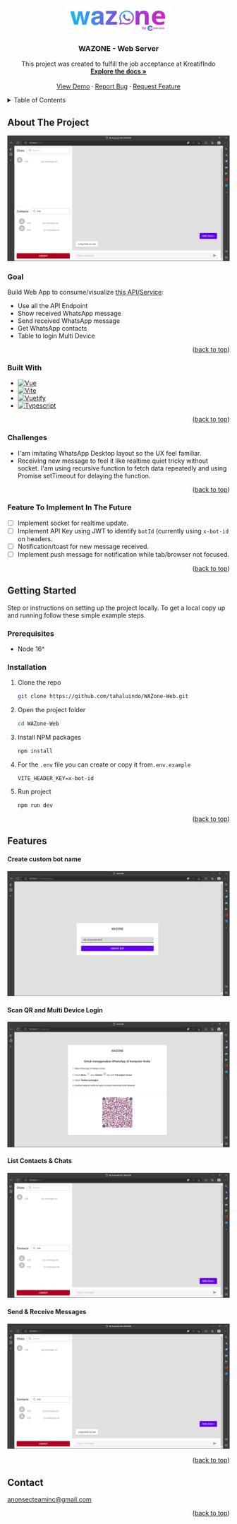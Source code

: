 <a name="readme-top"></a>

<!-- PROJECT LOGO -->
<br />
<div align="center">
  <a href="https://github.com/tahaluindo/WAZone-Web">
    <img src="docs/logo.png" alt="Logo" width="240" height="60">
  </a>

<h3 align="center">WAZONE - Web Server</h3>

  <p align="center">
    This project was created to fulfill the job acceptance at KreatifIndo
    <br />
    <a href="https://github.com/tahaluindo/WAZone-Web"><strong>Explore the docs »</strong></a>
    <br />
    <br />
    <a href="https://github.com/tahaluindo/WAZone-Web">View Demo</a>
    ·
    <a href="https://github.com/tahaluindo/WAZone-Web/issues">Report Bug</a>
    ·
    <a href="https://github.com/tahaluindo/WAZone-Web/issues">Request Feature</a>
  </p>
</div>



<!-- TABLE OF CONTENTS -->
<details>
  <summary>Table of Contents</summary>
  <ol>
    <li>
      <a href="#about-the-project">About The Project</a>
      <ul>
        <li><a href="#built-with">Built With</a></li>
        <li><a href="#challenges">Challenges</a></li>
        <li><a href="#feature-to-implement-in-the-future">Feature To Implement In The Future</a></li>
      </ul>
    </li>
    <li>
      <a href="#getting-started">Getting Started</a>
      <ul>
        <li><a href="#prerequisites">Prerequisites</a></li>
        <li><a href="#installation">Installation</a></li>
      </ul>
    </li>
    <li><a href="#features">Features</a></li>
    <li><a href="#contact">Contact</a></li>
  </ol>
</details>



<!-- ABOUT THE PROJECT -->
## About The Project

[![WAZONE Screen Shot][send-and-receive-message]](https://github.com/kim-dev-git/WAZone-Web)

### Goal

Build Web App to consume/visualize [this API/Service](https://github.com/kim-dev-git/WAZone-Server):
* Use all the API Endpoint
* Show received WhatsApp message
* Send received WhatsApp message
* Get WhatsApp contacts
* Table to login Multi Device

<p align="right">(<a href="#readme-top">back to top</a>)</p>



### Built With

* [![Vue][Vue.js]][Vue-url]
* [![Vite][Vite.js]][Vite-url]
* [![Vuetify][Vuetify.js]][Vuetify-url]
* [![Typescript][Typescript.js]][Typescript-url]

<p align="right">(<a href="#readme-top">back to top</a>)</p>

### Challenges

* I'am imitating WhatsApp Desktop layout so the UX feel familiar.
* Receiving new message to feel it like realtime quiet tricky without socket. I'am using recursive function to fetch data repeatedly and using Promise setTimeout for delaying the function.

<p align="right">(<a href="#readme-top">back to top</a>)</p>

### Feature To Implement In The Future

- [ ] Implement socket for realtime update.
- [ ] Implement API Key using JWT to identify `botId` (currently using `x-bot-id` on headers.
- [ ] Notification/toast for new message received.
- [ ] Implement push message for notification while tab/browser not focused.

<p align="right">(<a href="#readme-top">back to top</a>)</p>

<!-- GETTING STARTED -->
## Getting Started

Step or instructions on setting up the project locally.
To get a local copy up and running follow these simple example steps.

### Prerequisites

* Node 16^

### Installation

1. Clone the repo
   ```sh
   git clone https://github.com/tahaluindo/WAZone-Web.git
   ```
2. Open the project folder
    ```sh
    cd WAZone-Web
    ```
3. Install NPM packages
   ```sh
   npm install
   ```
4. For the `.env` file you can create or copy it from`.env.example`
   ```env
   VITE_HEADER_KEY=x-bot-id
   ```
5. Run project
   ```sh
   npm run dev
   ```

<p align="right">(<a href="#readme-top">back to top</a>)</p>

## Features

#### Create custom bot name

[![Create Custom Bot Name Screen Shot][create-custom-bot-name]](https://example.com)


#### Scan QR and Multi Device Login


[![Scan QR and Multi Device Login Screen Shot][scan-qr-and-multi-device-login]](https://example.com)


#### List Contacts & Chats


[![List Contacts & Chats Screen Shot][contact-and-chat-list]](https://example.com)


#### Send & Receive Messages

[![Send & Receive Message Screen Shot][send-and-receive-message]](https://example.com)

<p align="right">(<a href="#readme-top">back to top</a>)</p>


<!-- CONTACT -->
## Contact

anonsecteaminc@gmail.com


<p align="right">(<a href="#readme-top">back to top</a>)</p>



<!-- MARKDOWN LINKS & IMAGES -->
[contributors-shield]: https://img.shields.io/github/contributors/tahaluindo/WAZone-Server.svg?style=for-the-badge
[contributors-url]: https://github.com/tahaluindo/WAZone-Server/graphs/contributors
[forks-shield]: https://img.shields.io/github/forks/tahaluindo/WAZone-Server.svg?style=for-the-badge
[forks-url]: https://github.com/tahaluindo/WAZone-Server/network/members
[stars-shield]: https://img.shields.io/github/stars/tahaluindo/WAZone-Server.svg?style=for-the-badge
[stars-url]: https://github.com/tahaluindo/WAZone-Server/stargazers
[issues-shield]: https://img.shields.io/github/issues/tahaluindo/WAZone-Server.svg?style=for-the-badge
[issues-url]: https://github.com/tahaluindo/WAZone-Server/issues
[license-shield]: https://img.shields.io/github/license/tahaluindo/WAZone-Server.svg?style=for-the-badge
[license-url]: https://github.com/tahaluindo/WAZone-Server/blob/master/LICENSE.txt
[linkedin-shield]: https://img.shields.io/badge/-LinkedIn-black.svg?style=for-the-badge&logo=linkedin&colorB=555
[linkedin-url]: https://linkedin.com/in/linkedin_username
[product-screenshot]: images/screenshot.png
[express.js]: https://img.shields.io/badge/Express-35495E?style=for-the-badge&logo=express&logoColor=4FC08D
[express-url]: https://express.org/
[typeorm.js]: https://img.shields.io/badge/Type_ORM-35495E?style=for-the-badge&logo=typeorm&logoColor=4FC08D
[typeorm-url]: https://typeorm.io/
[baileys.js]: https://img.shields.io/badge/Baileys-35495E?style=for-the-badge&logo=baileys&logoColor=4FC08D
[baileys-url]: https://github.com/adiwajshing/Baileys
[node.js]: https://img.shields.io/badge/Node-35495E?style=for-the-badge&logo=nodedotjs&logoColor=4FC08D
[node-url]: https://nodejs.org/
[vue.js]: https://img.shields.io/badge/Vue_3-35495E?style=for-the-badge&logo=vuedotjs&logoColor=4FC08D
[vue-url]: https://vuejs.org/
[vite.js]: https://img.shields.io/badge/Vite-35495E?style=for-the-badge&logo=vite&logoColor=4FC08D
[vite-url]: https://vite.org/
[prisma.js]: https://img.shields.io/badge/Prisma-35495E?style=for-the-badge&logo=prisma&logoColor=4FC08D
[prisma-url]: https://prisma.io/
[typescript.js]: https://img.shields.io/badge/Typescript-35495E?style=for-the-badge&logo=typescript&logoColor=4FC08D
[typescript-url]: https://typescript.org/
[product-screenshot]: images/screenshot.png
[logo]: docs/logo.png
[contact-and-chat-list]: docs/contact-and-chat-list.png
[create-custom-bot-name]: docs/create-custom-bot-name.png
[scan-qr-and-multi-device-login]: docs/scan-qr-and-multi-device-login.png
[send-and-receive-message]: docs/send-and-receive-message.png
[Express.js]: https://img.shields.io/badge/Express-35495E?style=for-the-badge&logo=express&logoColor=4FC08D
[Express-url]: https://express.org/
[TypeORM.js]: https://img.shields.io/badge/Type_ORM-35495E?style=for-the-badge&logo=typeorm&logoColor=4FC08D
[TypeORM-url]: https://typeorm.io/
[Baileys.js]: https://img.shields.io/badge/Baileys-35495E?style=for-the-badge&logo=baileys&logoColor=4FC08D
[Baileys-url]: https://github.com/adiwajshing/Baileys
[Node.js]: https://img.shields.io/badge/Node-35495E?style=for-the-badge&logo=nodedotjs&logoColor=4FC08D
[Node-url]: https://nodejs.org/
[Vue.js]: https://img.shields.io/badge/Vue_3-35495E?style=for-the-badge&logo=vuedotjs&logoColor=4FC08D
[Vue-url]: https://vuejs.org/
[Vite.js]: https://img.shields.io/badge/Vite-35495E?style=for-the-badge&logo=vite&logoColor=4FC08D
[Vite-url]: https://vite.org/
[Typescript.js]: https://img.shields.io/badge/Typescript-35495E?style=for-the-badge&logo=typescript&logoColor=4FC08D
[Typescript-url]: https://typescript.org/
[Vuetify.js]: https://img.shields.io/badge/Vuetify-35495E?style=for-the-badge&logo=vuetify&logoColor=4FC08D
[Vuetify-url]: https://next.vuetifyjs.com
